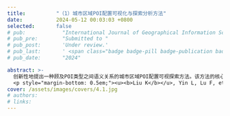 ```yaml
---
title:          "（1）城市区域POI配置可视化与探索分析方法"
date:           2024-05-12 00:03:03 +0800
selected:       false
# pub:            "International Journal of Geographical Information Science (IJGIS)"
# pub_pre:        "Submitted to "
# pub_post:       'Under review.'
# pub_last:       ' <span class="badge badge-pill badge-publication badge-success">Spotlight</span>'
# pub_date:       "2024"

abstract: >-
  创新性地提出一种顾及POI类型之间语义关系的城市区域POI配置可视探索方法。该方法的核心思想是使用词嵌入模型从海量POI空间分布中量化POI类型之间的语义相关度或相似度，构建POI类型二维语义空间，并在该空间中可视化和探索区域POI配置情况。该方法可方便探索和对比城市区域的功能、活力和发展现状，为城市规划提供了有效的分析工具。<a href='https://hpcc.siat.ac.cn/liuk/POI_configuration_en/index.html' target='_blank'>[系统页面]</a>
  <p style="margin-bottom: 0.5em;"><u><b>Liu K</b></u>, Yin L, Lu F, et al. Visualizing and exploring POI configurations of urban regions on POI-type semantic space[J]. Cities, 2020, 99: 102610.（中科院一区SCI）<a href='https://doi.org/10.1016/j.cities.2020.102610' target='_blank'>[paper]</a></p>
cover: /assets/images/covers/4.1.jpg
# authors:
# links:
---
```

